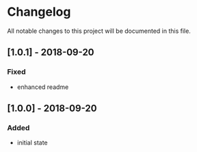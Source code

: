 # Changelog
All notable changes to this project will be documented in this file.

## [1.0.1] - 2018-09-20

### Fixed
- enhanced readme

## [1.0.0] - 2018-09-20

### Added
- initial state
